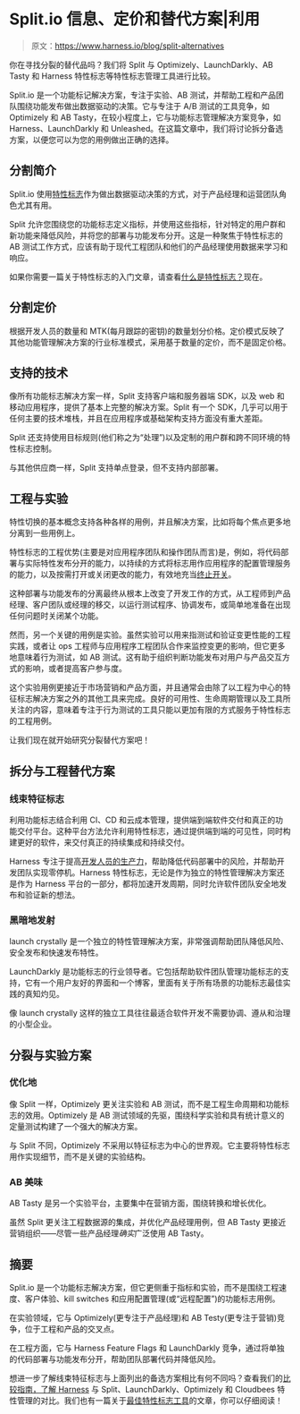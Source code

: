 # Split.io 信息、定价和替代方案|利用

> 原文：<https://www.harness.io/blog/split-alternatives>

你在寻找分裂的替代品吗？我们将 Split 与 Optimizely、LaunchDarkly、AB Tasty 和 Harness 特性标志等特性标志管理工具进行比较。

Split.io 是一个功能标记解决方案，专注于实验、AB 测试，并帮助工程和产品团队围绕功能发布做出数据驱动的决策。它与专注于 A/B 测试的工具竞争，如 Optimizely 和 AB Tasty，在较小程度上，它与功能标志管理解决方案竞争，如 Harness、LaunchDarkly 和 Unleashed。在这篇文章中，我们将讨论拆分备选方案，以便您可以为您的用例做出正确的选择。

## 分割简介

Split.io 使用[特性标志](https://harness.io/products/feature-flags/)作为做出数据驱动决策的方式，对于产品经理和运营团队角色尤其有用。

Split 允许您围绕您的功能标志定义指标，并使用这些指标，针对特定的用户群和新功能来降低风险，并将您的部署与功能发布分开。这是一种聚焦于特性标志的 AB 测试工作方式，应该有助于现代工程团队和他们的产品经理使用数据来学习和响应。

如果你需要一篇关于特性标志的入门文章，请查看[什么是特性标志？](https://harness.io/blog/feature-flags/what-are-feature-flags/)现在。

## 分割定价

根据开发人员的数量和 MTK(每月跟踪的密钥)的数量划分价格。定价模式反映了其他功能管理解决方案的行业标准模式，采用基于数量的定价，而不是固定价格。

## 支持的技术

像所有功能标志解决方案一样，Split 支持客户端和服务器端 SDK，以及 web 和移动应用程序，提供了基本上完整的解决方案。Split 有一个 SDK，几乎可以用于任何主要的技术堆栈，并且在应用程序或基础架构支持方面没有重大差距。

Split 还支持使用目标规则(他们称之为“处理”)以及定制的用户群和跨不同环境的特性标志控制。

与其他供应商一样，Split 支持单点登录，但不支持内部部署。

## 工程与实验

特性切换的基本概念支持各种各样的用例，并且解决方案，比如将每个焦点更多地分离到一些用例上。

特性标志的工程优势(主要是对应用程序团队和操作团队而言)是，例如，将代码部署与实际特性发布分开的能力，以持续的方式将标志用作应用程序的配置管理服务的能力，以及按需打开或关闭更改的能力，有效地充当[终止开关](https://harness.io/blog/feature-flags/kill-switches/)。

这种部署与功能发布的分离最终从根本上改变了开发工作的方式，从工程师到产品经理、客户团队或经理的移交，以运行测试程序、协调发布，或简单地准备在出现任何问题时关闭某个功能。

然而，另一个关键的用例是实验。虽然实验可以用来指测试和验证变更性能的工程实践，或者让 ops 工程师与应用程序工程团队合作来监控变更的影响，但它更多地意味着行为测试，如 AB 测试。这有助于组织判断功能发布对用户与产品交互方式的影响，或者提高客户参与度。

这个实验用例更接近于市场营销和产品方面，并且通常会由除了以工程为中心的特征标志解决方案之外的其他工具来完成。良好的可用性、生命周期管理以及工具所关注的内容，意味着专注于行为测试的工具只能以更加有限的方式服务于特性标志的工程用例。

让我们现在就开始研究分裂替代方案吧！

## 拆分与工程替代方案

### 线束特征标志

利用功能标志结合利用 CI、CD 和云成本管理，提供端到端软件交付和真正的功能交付平台。这种平台方法允许利用特性标志，通过提供端到端的可见性，同时构建更好的软件，来交付真正的持续集成和持续交付。

Harness 专注于提高[开发人员的生产力](https://harness.io/blog/devops/developer-productivity/)，帮助降低代码部署中的风险，并帮助开发团队实现零停机。Harness 特性标志，无论是作为独立的特性管理解决方案还是作为 Harness 平台的一部分，都将加速开发周期，同时允许软件团队安全地发布和验证新的想法。

### 黑暗地发射

launch crystally 是一个独立的特性管理解决方案，非常强调帮助团队降低风险、安全发布和快速发布特性。

LaunchDarkly 是功能标志的行业领导者。它包括帮助软件团队管理功能标志的支持，它有一个用户友好的界面和一个博客，里面有关于所有场景的功能标志最佳实践的真知灼见。

像 launch crystally 这样的独立工具往往最适合软件开发不需要协调、遵从和治理的小型企业。

## 分裂与实验方案

### 优化地

像 Split 一样，Optimizely 更关注实验和 AB 测试，而不是工程生命周期和功能标志的效用。Optimizely 是 AB 测试领域的先驱，围绕科学实验和具有统计意义的定量测试构建了一个强大的解决方案。

与 Split 不同，Optimizely 不采用以特征标志为中心的世界观。它主要将特性标志用作实现细节，而不是关键的实验结构。

### AB 美味

AB Tasty 是另一个实验平台，主要集中在营销方面，围绕转换和增长优化。

虽然 Split 更关注工程数据源的集成，并优化产品经理用例，但 AB Tasty 更接近营销组织——尽管一些产品经理*确实*广泛使用 AB Tasty。

## 摘要

Split.io 是一个功能标志解决方案，但它更侧重于指标和实验，而不是围绕工程速度、客户体验、kill switches 和应用配置管理(或“远程配置”)的功能标志用例。

在实验领域，它与 Optimizely(更专注于产品经理)和 AB Testy(更专注于营销)竞争，位于工程和产品的交叉点。

在工程方面，它与 Harness Feature Flags 和 LaunchDarkly 竞争，通过将单独的代码部署与功能发布分开，帮助团队部署代码并降低风险。

想进一步了解线束特征标志与上面列出的备选方案相比有何不同吗？查看我们的[比较指南，了解 Harness](https://harness.io/learn/comparison-guide) 与 Split、LaunchDarkly、Optimizely 和 Cloudbees 特性管理的对比。我们也有一篇关于[最佳特性标志工具](https://harness.io/blog/feature-flags/feature-flag-management-tools/)的文章，你可以仔细阅读！